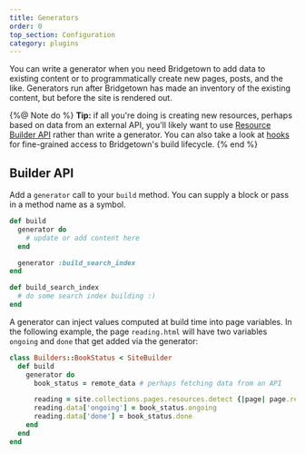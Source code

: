 ```yaml
---
title: Generators
order: 0
top_section: Configuration
category: plugins
---
```


You can write a generator when you need Bridgetown to add data to existing content or to programmatically create new pages, posts, and the like. Generators run after Bridgetown has made an inventory of the existing content, but before the site is rendered out.

{%@ Note do %}
**Tip:** if all you're doing is creating new resources, perhaps based on data from an external API, you'll likely want to use [Resource Builder API](/docs/plugins/external-apis) rather than write a generator. You can also take a look at [hooks](/docs/plugins/hooks) for fine-grained access to Bridgetown's build lifecycle.
{% end %}

## Builder API

Add a `generator` call to your `build` method. You can supply a block or pass in a method name as a symbol.

```ruby
def build
  generator do
    # update or add content here
  end

  generator :build_search_index
end

def build_search_index
  # do some search index building :)
end
```

A generator can inject values computed at build time into page variables. In the
following example, the page `reading.html` will have two variables `ongoing` and `done`
that get added via the generator:

```ruby
class Builders::BookStatus < SiteBuilder
  def build
    generator do
      book_status = remote_data # perhaps fetching data from an API

      reading = site.collections.pages.resources.detect {|page| page.relative_path.basename.to_s == 'reading.html'}
      reading.data['ongoing'] = book_status.ongoing
      reading.data['done'] = book_status.done
    end
  end
end
```
